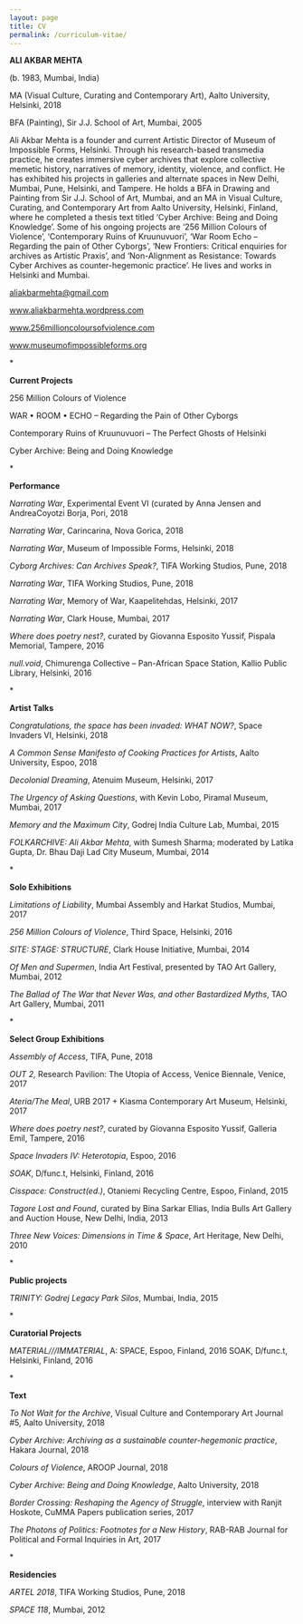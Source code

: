 ```yaml
---
layout: page
title: CV
permalink: /curriculum-vitae/
---
```

**ALI AKBAR MEHTA** 

(b. 1983, Mumbai, India)

MA (Visual Culture, Curating and Contemporary Art), Aalto University, Helsinki, 2018 

BFA (Painting), Sir J.J. School of Art, Mumbai, 2005

Ali Akbar Mehta is a founder and current Artistic Director of Museum of Impossible Forms, Helsinki. Through his research-based transmedia practice, he creates immersive cyber archives that explore collective memetic history, narratives of memory, identity, violence, and conflict. He has exhibited his projects in galleries and alternate spaces in New Delhi, Mumbai, Pune, Helsinki, and Tampere. He holds a BFA in Drawing and Painting from Sir J.J. School of Art, Mumbai, and an MA in Visual Culture, Curating, and Contemporary Art from Aalto University, Helsinki, Finland, where he completed a thesis text titled ‘Cyber Archive: Being and Doing Knowledge’. Some of his ongoing projects are ‘256 Million Colours of Violence’, ‘Contemporary Ruins of Kruunuvuori’, ‘War Room Echo – Regarding the pain of Other Cyborgs’, ‘New Frontiers: Critical enquiries for archives as Artistic Praxis’, and ‘Non-Alignment as Resistance: Towards Cyber Archives as counter-hegemonic practice’. He lives and works in Helsinki and Mumbai.

aliakbarmehta@gmail.com

www.aliakbarmehta.wordpress.com 

www.256millioncoloursofviolence.com 

www.museumofimpossibleforms.org

\*

**Current Projects**

256 Million Colours of Violence

WAR • ROOM • ECHO – Regarding the Pain of Other Cyborgs 

Contemporary Ruins of Kruunuvuori – The Perfect Ghosts of Helsinki 

Cyber Archive: Being and Doing Knowledge

\*

**Performance**

_Narrating War_, Experimental Event VI (curated by Anna Jensen and AndreaCoyotzi Borja, Pori, 2018

_Narrating War_, Carincarina, Nova Gorica, 2018

_Narrating War_, Museum of Impossible Forms, Helsinki, 2018

_Cyborg Archives: Can Archives Speak?_, TIFA Working Studios, Pune, 2018

_Narrating War_, TIFA Working Studios, Pune, 2018

_Narrating War_, Memory of War, Kaapelitehdas, Helsinki, 2017

_Narrating War_, Clark House, Mumbai, 2017

_Where does poetry nest?_, curated by Giovanna Esposito Yussif, Pispala Memorial, Tampere, 2016

_null.void_, Chimurenga Collective – Pan-African Space Station, Kallio Public Library, Helsinki, 2016

\*

**Artist Talks**

_Congratulations, the space has been invaded: WHAT NOW?_, Space Invaders VI, Helsinki, 2018 

_A Common Sense Manifesto of Cooking Practices for Artists_, Aalto University, Espoo, 2018

_Decolonial Dreaming_, Atenuim Museum, Helsinki, 2017

_The Urgency of Asking Questions_, with Kevin Lobo, Piramal Museum, Mumbai, 2017

_Memory and the Maximum City_, Godrej India Culture Lab, Mumbai, 2015

_FOLKARCHIVE: Ali Akbar Mehta_, with Sumesh Sharma; moderated by Latika Gupta, Dr. Bhau Daji Lad City Museum, Mumbai, 2014

\*

**Solo Exhibitions**

_Limitations of Liability_, Mumbai Assembly and Harkat Studios, Mumbai, 2017

_256 Million Colours of Violence_, Third Space, Helsinki, 2016

_SITE: STAGE: STRUCTURE_, Clark House Initiative, Mumbai, 2014

_Of Men and Supermen_, India Art Festival, presented by TAO Art Gallery, Mumbai, 2012

_The Ballad of The War that Never Was, and other Bastardized Myths_, TAO Art Gallery, Mumbai, 2011

\*

**Select Group Exhibitions**

_Assembly of Access_, TIFA, Pune, 2018

_OUT 2,_ Research Pavilion: The Utopia of Access, Venice Biennale, Venice, 2017

_Ateria/The Meal_, URB 2017 + Kiasma Contemporary Art Museum, Helsinki, 2017

_Where does poetry nest?_, curated by Giovanna Esposito Yussif, Galleria Emil, Tampere, 2016

_Space Invaders IV: Heterotopia_, Espoo, 2016

_SOAK_, D/func.t, Helsinki, Finland, 2016

_Cisspace: Construct(ed.)_, Otaniemi Recycling Centre, Espoo, Finland, 2015

_Tagore Lost and Found_, curated by Bina Sarkar Ellias, India Bulls Art Gallery and Auction House, New Delhi, India, 2013

_Three New Voices: Dimensions in Time & Space_, Art Heritage, New Delhi, 2010

\*

**Public projects**

_TRINITY: Godrej Legacy Park Silos_, Mumbai, India, 2015

\*

**Curatorial Projects**

_MATERIAL///IMMATERIAL_, A: SPACE, Espoo, Finland, 2016 SOAK, D/func.t, Helsinki, Finland, 2016

\*



**Text**

_To Not Wait for the Archive_, Visual Culture and Contemporary Art Journal #5, Aalto University, 2018

_Cyber Archive: Archiving as a sustainable counter-hegemonic practice_, Hakara Journal, 2018

_Colours of Violence_, AROOP Journal, 2018

_Cyber Archive: Being and Doing Knowledge_, Aalto University, 2018

_Border Crossing: Reshaping the Agency of Struggle_, interview with Ranjit Hoskote, CuMMA Papers publication series, 2017

_The Photons of Politics: Footnotes for a New History_, RAB-RAB Journal for Political and Formal Inquiries in Art, 2017

\*

**Residencies**

_ARTEL 2018_, TIFA Working Studios, Pune, 2018 

_SPACE 118_, Mumbai, 2012

